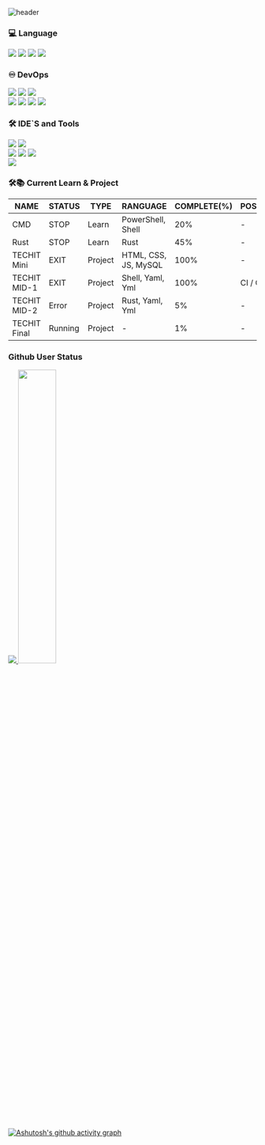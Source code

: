 ![header](https://capsule-render.vercel.app/api?type=waving&color=auto&height=300&section=header&text=Who%20am%20I&fontSize=90)

### 💻 Language
<img src="https://img.shields.io/badge/Rust-000000?style=for-the-badge&logo=Rust&logoColor=white"/></a>
<img src="https://img.shields.io/badge/Shell Script-000000?style=for-the-badge&logo=gnubash&logoColor=white"/></a>
<img src="https://img.shields.io/badge/PowerShell-2496ED?style=for-the-badge&logo=&logoColor=white"/></a>
<img src="https://img.shields.io/badge/Bash-4EAA25?style=for-the-badge&logo=gnubash&logoColor=white"/></a>
</br>
### ♾ DevOps
<img src="https://img.shields.io/badge/Github Action-2088FF?style=for-the-badge&logo=githubactions&logoColor=white"/></a>
<img src="https://img.shields.io/badge/Github-181717?style=for-the-badge&logo=github&logoColor=white"/></a>
<img src="https://img.shields.io/badge/Gitlab-FC6D26?style=for-the-badge&logo=gitlab&logoColor=white"/></a>
</br>
<img src="https://img.shields.io/badge/Docker-2496ED?style=for-the-badge&logo=docker&logoColor=white"/></a>
<img src="https://img.shields.io/badge/Kubernetes-326CE5?style=for-the-badge&logo=kubernetes&logoColor=white"/></a>
<img src="https://img.shields.io/badge/TerraForm-844FBA?style=for-the-badge&logo=terraform&logoColor=white"/></a>
<img src="https://img.shields.io/badge/Argocd-EF7B4D?style=for-the-badge&logo=argo&logoColor=white"/></a>

### 🛠️ IDE`S and Tools
<img src="https://img.shields.io/badge/VSCODE-326CE5?style=for-the-badge&logo=&logoColor=white"/></a>
<img src="https://img.shields.io/badge/RustRover-000000?style=for-the-badge&logo=intellijidea&logoColor=white"/></a>
</br>
<img src="https://img.shields.io/badge/Gitkraken-179287?style=for-the-badge&logo=gitkraken&logoColor=white"/></a>
<img src="https://img.shields.io/badge/Actix-000000?style=for-the-badge&logo=actix&logoColor=white"/></a>
<img src="https://img.shields.io/badge/Cargo.io-000000?style=for-the-badge&logo=actix&logoColor=white"/></a>
</br>
<img src="https://img.shields.io/badge/Codeium-09B6A2?style=for-the-badge&logo=codeium&logoColor=white"/></a>


### 🛠📚 Current Learn & Project
| NAME | STATUS | TYPE | RANGUAGE | COMPLETE(%) | POSITION | REPOSITORY |
|------|--------|------|----------|-------------|----------|------------|
| CMD  | STOP | Learn | PowerShell, Shell | 20% | - | [CMD](https://github.com/gunwoo8873/CMD.git) |
| Rust | STOP | Learn | Rust | 45% | - | - |
| TECHIT Mini | EXIT | Project | HTML, CSS, JS, MySQL | 100% | - | [TECHIT-MiniProject](https://github.com/gunwoo8873/TECHIT-MiniProject.git) |
| TECHIT MID-1 | EXIT | Project | Shell, Yaml, Yml | 100% | CI / CD | [TECHIT-MidProject-1](https://github.com/gunwoo8873/TECHIT-midproject-1) |
| TECHIT MID-2 | Error | Project | Rust, Yaml, Yml | 5% | - | - |
| TECHIT Final | Running | Project | - | 1% | - | [TECHIT-FinalProject](https://github.com/gunwoo8873/TECHIT-FinalProject.git) |

### Github User Status
<a href="s">
  <img src="https://github-readme-stats.vercel.app/api/top-langs/?username=gunwoo8873&exclude_repo=gunwoo8873.github.io&layout=compact&theme=tokyonight" />
</a>
<a href="s">
  <img src="https://github-readme-stats.vercel.app/api?username=gunwoo8873&theme=tokyonight&show_icons=true" width="39%" />
</a>

[![Ashutosh's github activity graph](https://github-readme-activity-graph.vercel.app/graph?username=gunwoo8873&theme=tokyo-night)](https://github.com/gunwoo8873/github-readme-activity-graph)
